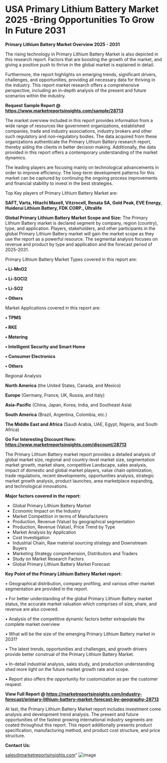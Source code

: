 # USA Primary Lithium Battery Market 2025 -Bring Opportunities To Grow In Future 2031

<Strong> Primary Lithium Battery Market Overview 2025 - 2031</strong>

The rising technology in Primary Lithium Battery Market is also depicted in this research report. Factors that are boosting the growth of the market, and giving a positive push to thrive in the global market is explained in detail.

Furthermore, the report highlights on emerging trends, significant drivers, challenges, and opportunities, providing all necessary data for thriving in the industry. This report market research offers a comprehensive perspective, including an in-depth analysis of the present and future scenarios within the industry.

<strong>Request Sample Report @ <a href=https://www.marketreportsinsights.com/sample/28713>https://www.marketreportsinsights.com/sample/28713</a></strong>

The market overview included in this report provides information from a wide range of resources like government organizations, established companies, trade and industry associations, industry brokers and other such regulatory and non-regulatory bodies. The data acquired from these organizations authenticate the Primary Lithium Battery research report, thereby aiding the clients in better decision making. Additionally, the data provided in this report offers a contemporary understanding of the market dynamics.

The leading players are focusing mainly on technological advancements in order to improve efficiency. The long-term development patterns for this market can be captured by continuing the ongoing process improvements and financial stability to invest in the best strategies.

Top Key players of Primary Lithium Battery Market are:

<strong>SAFT, Varta, Hitachi Maxell, Vitzrocell, Renata SA, Gold Peak, EVE Energy, Huiderui Lithium Battery, FDK CORP., Ultralife</strong>

<strong><b>Global Primary Lithium Battery Market Scope and Size:</b></strong>
The Primary Lithium Battery market is declared segment by company, region (country), type, and application. Players, stakeholders, and other participants in the global Primary Lithium Battery market will gain the market scope as they use the report as a powerful resource. The segmental analysis focuses on revenue and product by type and application and the forecast period of 2025-2031.

Primary Lithium Battery Market Types covered in this report are:

<strong>• Li-MnO2

• Li-SOCl2

• Li-SO2

• Others</strong>

Market Applications covered in this report are:

<strong>• TPMS

• RKE

• Metering

• Intelligent Security and Smart Home

• Consumer Electronics

• Others</strong> 

Regional Analysis

<strong>North America</strong> (the United States, Canada, and Mexico)

<strong>Europe</strong> (Germany, France, UK, Russia, and Italy)

<strong>Asia-Pacific</strong> (China, Japan, Korea, India, and Southeast Asia)

<strong>South America</strong> (Brazil, Argentina, Colombia, etc.)

<strong>The Middle East and Africa</strong> (Saudi Arabia, UAE, Egypt, Nigeria, and South Africa)

<strong>Go For Interesting Discount Here: <a href=https://www.marketreportsinsights.com/discount/28713>https://www.marketreportsinsights.com/discount/28713</a></strong>

The Primary Lithium Battery market report provides a detailed analysis of global market size, regional and country-level market size, segmentation market growth, market share, competitive Landscape, sales analysis, impact of domestic and global market players, value chain optimization, trade regulations, recent developments, opportunities analysis, strategic market growth analysis, product launches, area marketplace expanding, and technological innovations.

<strong><b>Major factors covered in the report:</b></strong>
<ul>
  <li>Global Primary Lithium Battery Market </li>
  <li>Economic Impact on the Industry</li>
  <li>Market Competition in terms of Manufacturers</li>
  <li>Production, Revenue (Value) by geographical segmentation</li>
  <li>Production, Revenue (Value), Price Trend by Type</li>
  <li>Market Analysis by Application</li>
  <li>Cost Investigation</li>
  <li>Industrial Chain, Raw material sourcing strategy and Downstream Buyers</li>
  <li>Marketing Strategy comprehension, Distributors and Traders</li>
  <li>Study on Market Research Factors</li>
  <li>Global Primary Lithium Battery Market Forecast</li>
</ul>

<strong><b>Key Point of the Primary Lithium Battery Market report:</b></strong>

• Geographical distribution, company profiling, and various other market segmentation are provided in the report.

• For better understanding of the global Primary Lithium Battery market status, the accurate market valuation which comprises of size, share, and revenue are also covered.

• Analysis of the competitive dynamic factors better extrapolate the complete market overview

• What will be the size of the emerging Primary Lithium Battery market in 2031?

• The latest trends, opportunities and challenges, and growth drivers provide better construal of the Primary Lithium Battery Market.

• In-detail industrial analysis, sales study, and production understanding shed more light on the future market growth rate and scope.

• Report also offers the opportunity for customization as per the customer request.

<strong><b>View Full Report @ <a href=https://marketreportsinsights.com/industry-forecast/primary-lithium-battery-market-forecast-by-geography-28713>https://marketreportsinsights.com/industry-forecast/primary-lithium-battery-market-forecast-by-geography-28713</a></b></strong>


At last, the Primary Lithium Battery Market report includes investment come analysis and development trend analysis. The present and future opportunities of the fastest growing international industry segments are coated throughout this report. This report additionally presents product specification, manufacturing method, and product cost structure, and price structure.

<strong>Contact Us:</strong>

sales@marketreportsinsights.com"
![image](https://github.com/user-attachments/assets/80b647d1-2977-4c70-a4af-eec5357c96b3)
